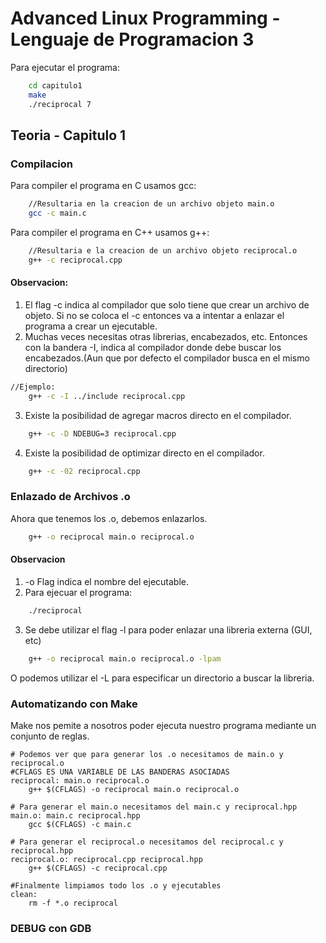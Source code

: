 # Advanced Linux Programming - Lenguaje de Programacion 3
Para ejecutar el programa:
```bash
    cd capitulo1
    make
    ./reciprocal 7
```

## Teoria - Capitulo 1
### Compilacion
Para compiler el programa en C usamos gcc:
```bash
    //Resultaria en la creacion de un archivo objeto main.o
    gcc -c main.c

```


Para compiler el programa en C++ usamos g++:
```bash
    //Resultaria e la creacion de un archivo objeto reciprocal.o
    g++ -c reciprocal.cpp

```



#### Observacion: 
1) El flag -c indica al compilador que solo tiene que crear un archivo de objeto. Si no se coloca el -c entonces va a intentar a enlazar el programa a crear un ejecutable.
2) Muchas veces necesitas otras librerias, encabezados, etc.
Entonces con la bandera -I, indica al compilador donde debe buscar los encabezados.(Aun que por defecto el compilador busca en el mismo directorio)
```bash
//Ejemplo:
    g++ -c -I ../include reciprocal.cpp
```
3) Existe la posibilidad de agregar macros directo en el compilador.
```bash
    g++ -c -D NDEBUG=3 reciprocal.cpp
```
4) Existe la posibilidad de optimizar directo en el compilador.
```bash
    g++ -c -02 reciprocal.cpp
```

### Enlazado de Archivos .o
Ahora que tenemos los .o, debemos enlazarlos.
```bash
    g++ -o reciprocal main.o reciprocal.o 
```

#### Observacion
1) -o Flag indica el nombre del ejecutable.
2) Para ejecuar el programa:
```bash
    ./reciprocal
``` 
3) Se debe utilizar el flag -l para poder enlazar una libreria externa (GUI, etc)
```bash
    g++ -o reciprocal main.o reciprocal.o -lpam
```

O podemos utilizar el -L para especificar un directorio a buscar la libreria. 

### Automatizando con Make
Make nos pemite a nosotros poder ejecuta nuestro programa mediante un conjunto de reglas.

```make
# Podemos ver que para generar los .o necesitamos de main.o y reciprocal.o
#CFLAGS ES UNA VARIABLE DE LAS BANDERAS ASOCIADAS 
reciprocal: main.o reciprocal.o
	g++ $(CFLAGS) -o reciprocal main.o reciprocal.o

# Para generar el main.o necesitamos del main.c y reciprocal.hpp
main.o: main.c reciprocal.hpp
	gcc $(CFLAGS) -c main.c

# Para generar el reciprocal.o necesitamos del reciprocal.c y reciprocal.hpp
reciprocal.o: reciprocal.cpp reciprocal.hpp
	g++ $(CFLAGS) -c reciprocal.cpp

#Finalmente limpiamos todo los .o y ejecutables
clean:
	rm -f *.o reciprocal
```

### DEBUG con GDB
